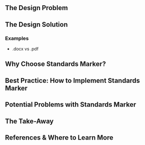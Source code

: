 ## The Design Problem 

## The Design Solution 

### Examples 

- .docx vs .pdf

## Why Choose Standards Marker? 

## Best Practice: How to Implement Standards Marker

## Potential Problems with Standards Marker

## The Take-Away

## References & Where to Learn More 
